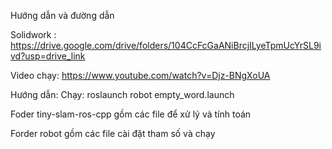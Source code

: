 Hướng dẫn và đường dẫn

Solidwork : https://drive.google.com/drive/folders/104CcFcGaANiBrcjILyeTpmUcYrSL9ivd?usp=drive_link

Video chạy: https://www.youtube.com/watch?v=Djz-BNgXoUA

Hướng dẫn: 
Chạy: roslaunch robot empty_word.launch

Foder tiny-slam-ros-cpp gồm các file để xử lý và tính toán

Forder robot gồm các file cài đặt tham số và chạy
